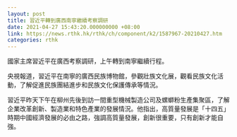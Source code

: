 ```yaml
---
layout: post
title: 習近平轉到廣西南寧繼續考察調研
date: 2021-04-27 15:43:20.000000000 +08:00
link: https://news.rthk.hk/rthk/ch/component/k2/1587967-20210427.htm
categories: rthk
---
```


國家主席習近平在廣西考察調研，上午轉到南寧繼續行程。

央視報道，習近平在南寧的廣西民族博物館，參觀壯族文化展，觀看民族文化活動，了解促進民族團結進步和民族文化保護傳承等情況。

習近平昨天下午在柳州先後到訪一間重型機械製造公司及螺螄粉生產集聚區，了解企業改革創新、製造業和特色產業的發展情況。他指出，高質量發展是「十四五」時期中國經濟發展的必由之路，強調高質量發展，創新很重要，只有創新才能自強。
